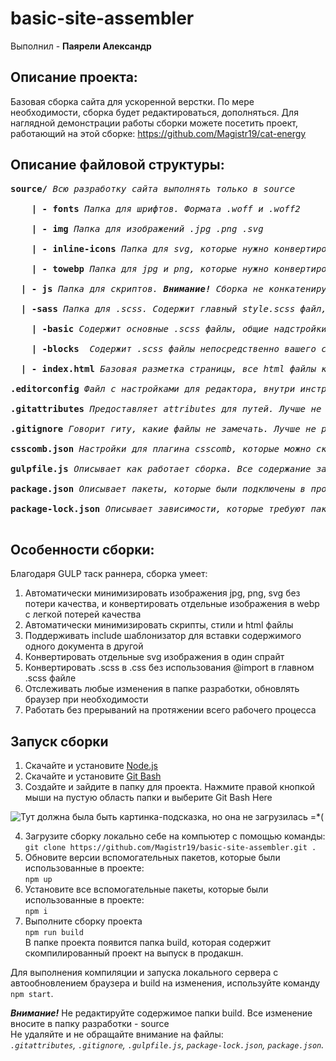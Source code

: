 # basic-site-assembler #
Выполнил - **Паярели Александр**

## Описание проекта:
Базовая сборка сайта для ускоренной верстки. По мере необходимости, сборка будет редактироваться, дополняться. Для наглядной демонстрации работы сборки можете посетить проект, работающий на этой сборке: https://github.com/Magistr19/cat-energy<br/>

## Описание файловой структуры:

<pre>
<b>source/</b> <i>Всю разработку сайта выполнять только в source</i><br/>
    <b>| - fonts</b> <i>Папка для шрифтов. Формата .woff и .woff2</i><br/>
    <b>| - img</b> <i>Папка для изображений .jpg .png .svg</i><br/>
    <b>| - inline-icons</b> <i>Папка для svg, которые нужно конвертировать в единный спрайт. После выполнения сборки, выдаст этот файл в папке build/img/sprite.svg</i><br/>
    <b>| - towebp</b> <i>Папка для jpg и png, которые нужно конвертировать в webp. После выполнения сборки, выдаст эти файлы в папке build/img/*.webp</i><br/>
  <b>| - js</b> <i>Папка для скриптов. <b>Внимание!</b> Сборка не конкатенирует отдельные JavaScript файлы в единный</i><br/>
  <b>| -sass</b> <i>Папка для .scss. Содержит главный style.scss файл, где подключен нормалайзер, переменные, примеси и scaffolding(подключение шрифтов, задание уникальных классов и общие надстройки страницы). <b>Внимание!</b> Не нужно подключать через @import .scss файлы из папки blocks в style.scss. Сборка сделает это за вас</i><br/>
    <b>| -basic</b> <i>Содержит основные .scss файлы, общие надстройки страниц. Нужно вручную подключать их в style.scss, порядок подключения важен</i><br/>
    <b>| -blocks</b>  <i>Содержит .scss файлы непосредственно вашего сайта. Важно понимать, что при верстке по БЭМ их порядок подключения не важен, соответственно сборщик сам их сконкантенирует</i><br/>
  <b>| - index.html</b> <i>Базовая разметка страницы, все html файлы кидать в корень папки source</i><br/>
<b>.editorconfig</b> <i>Файл с настройками для редактора, внутри инструкция как его подключить</i><br/>
<b>.gitattributes</b> <i>Предоставляет attributes для путей. Лучше не редактировать его</i><br/>
<b>.gitignore</b> <i>Говорит гиту, какие файлы не замечать. Лучше не редактировать его</i><br/>
<b>csscomb.json</b> <i>Настройки для плагина csscomb, которые можно скачать в любой популярный редактор. Автоматически подключается после установки csscomb</i><br/>
<b>gulpfile.js</b> <i>Описывает как работает сборка. Все содержание закомментированно, чтобы легко можно было туда залезть и поменять на свой вкус что-то</i><br/>
<b>package.json</b> <i>Описывает пакеты, которые были подключены в проект</i><br/>
<b>package-lock.json</b> <i>Описывает зависимости, которые требуют пакеты из package.json. Лучше не редактировать его</i><br/>
</pre>

## Особенности сборки:
Благодаря GULP таск раннера, сборка умеет:
1) Автоматически минимизировать изображения jpg, png, svg без потери качества, и конвертировать отдельные изображения в webp с легкой потерей качества
2) Автоматически минимизировать скрипты, стили и html файлы 
3) Поддерживать include шаблонизатор для вставки содержимого одного документа в другой
4) Конвертировать отдельные svg изображения в один спрайт
5) Конвертировать .scss в .css без использования @import в главном .scss файле
6) Отслеживать любые изменения в папке разработки, обновлять браузер при необходимости
7) Работать без прерываний на протяжении всего рабочего процесса


## Запуск сборки

1) Скачайте и установите [Node.js](https://nodejs.org/en/ "Ссылка на оф. сайт Node.js")
2) Скачайте и установите [Git Bash](https://git-scm.com/downloads "Ссылка на скачку Git Bash")
3) Создайте и зайдите в папку для проекта. Нажмите правой кнопкой мыши на пустую область папки и выберите Git Bash Here

![Тут должна была быть картинка-подсказка, но она не загрузилась =*(](https://a.radikal.ru/a27/1810/e3/039fb460e246.png)

4) Загрузите сборку локально себе на компьютер с помощью команды:<br/>
`git clone https://github.com/Magistr19/basic-site-assembler.git .`
5) Обновите версии вспомогательных пакетов, которые были использованные в проекте:<br/>
`npm up`
6) Установите все вспомогательные пакеты, которые были использованные в проекте:<br/>
`npm i`
7) Выполните сборку проекта <br/>
`npm run build`<br/>
В папке проекта появится папка build, которая содержит скомпилированный проект на выпуск в продакшн.<br/>

Для выполнения компиляции и запуска локального сервера с автообновлением браузера и build на изменения, используйте команду `npm start`.<br/>

___Внимание!___ Не редактируйте содержимое папки build. Все изменение вносите в папку разработки - source<br/>
Не удаляйте и не обращайте внимание на файлы:<br/>
_`.gitattributes`, `.gitignore`, `.gulpfile.js`, `package-lock.json`, `package.json`._
